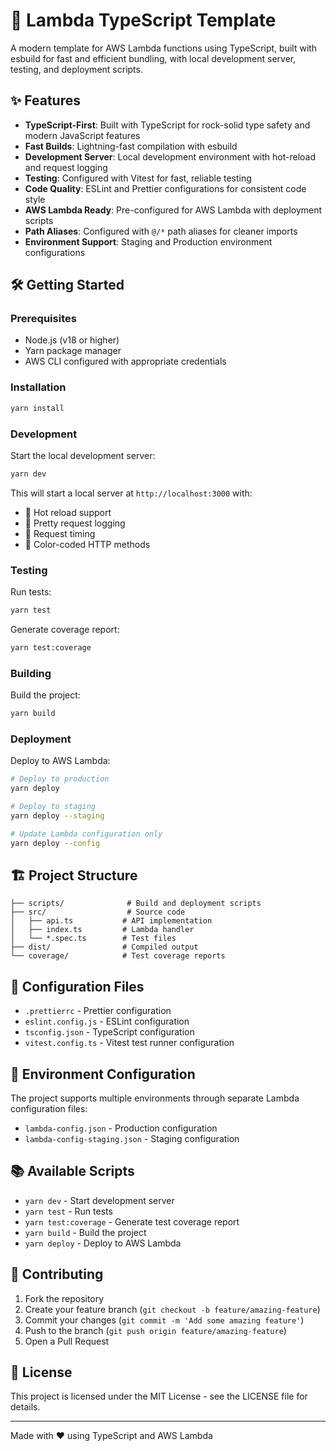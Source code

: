 # 🚀 Lambda TypeScript Template

A modern template for AWS Lambda functions using TypeScript, built with esbuild for fast and efficient bundling, with local development server, testing, and deployment scripts.

## ✨ Features

- **TypeScript-First**: Built with TypeScript for rock-solid type safety and modern JavaScript features
- **Fast Builds**: Lightning-fast compilation with esbuild
- **Development Server**: Local development environment with hot-reload and request logging
- **Testing**: Configured with Vitest for fast, reliable testing
- **Code Quality**: ESLint and Prettier configurations for consistent code style
- **AWS Lambda Ready**: Pre-configured for AWS Lambda with deployment scripts
- **Path Aliases**: Configured with `@/*` path aliases for cleaner imports
- **Environment Support**: Staging and Production environment configurations

## 🛠 Getting Started

### Prerequisites

- Node.js (v18 or higher)
- Yarn package manager
- AWS CLI configured with appropriate credentials

### Installation

```bash
yarn install
```

### Development

Start the local development server:

```bash
yarn dev
```

This will start a local server at `http://localhost:3000` with:
- 🔄 Hot reload support
- 📝 Pretty request logging
- 🚦 Request timing
- 🎨 Color-coded HTTP methods

### Testing

Run tests:

```bash
yarn test
```

Generate coverage report:

```bash
yarn test:coverage
```

### Building

Build the project:

```bash
yarn build
```

### Deployment

Deploy to AWS Lambda:

```bash
# Deploy to production
yarn deploy

# Deploy to staging
yarn deploy --staging

# Update Lambda configuration only
yarn deploy --config
```

## 🏗 Project Structure

```
├── scripts/              # Build and deployment scripts
├── src/                  # Source code
│   ├── api.ts           # API implementation
│   ├── index.ts         # Lambda handler
│   └── *.spec.ts        # Test files
├── dist/                # Compiled output
└── coverage/            # Test coverage reports
```

## 📝 Configuration Files

- `.prettierrc` - Prettier configuration
- `eslint.config.js` - ESLint configuration
- `tsconfig.json` - TypeScript configuration
- `vitest.config.ts` - Vitest test runner configuration

## 🔧 Environment Configuration

The project supports multiple environments through separate Lambda configuration files:

- `lambda-config.json` - Production configuration
- `lambda-config-staging.json` - Staging configuration

## 📚 Available Scripts

- `yarn dev` - Start development server
- `yarn test` - Run tests
- `yarn test:coverage` - Generate test coverage report
- `yarn build` - Build the project
- `yarn deploy` - Deploy to AWS Lambda

## 🤝 Contributing

1. Fork the repository
2. Create your feature branch (`git checkout -b feature/amazing-feature`)
3. Commit your changes (`git commit -m 'Add some amazing feature'`)
4. Push to the branch (`git push origin feature/amazing-feature`)
5. Open a Pull Request

## 📄 License

This project is licensed under the MIT License - see the LICENSE file for details.

---

Made with ❤️ using TypeScript and AWS Lambda